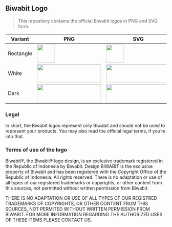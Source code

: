 ## Biwabit Logo

>This repository contains the official Biwabit logos in PNG and SVG form.


| Variant | PNG | SVG |
|---------|-----|-----|
| Rectangle | <img src="https://biwabit.github.io/logo/biwabit-logo-rectangle.png" width="56" height="56"> | <img src="https://biwabit.github.io/logo/biwabit-logo-rectangle.svg" width="56" height="56"> |
| White     | <img src="https://biwabit.github.io/logo/official-logo-white.png" width="200" height="56"> | <img src="https://biwabit.github.io/logo/official-logo-white.svg" width="200" height="56">|
| Dark      | <img src="https://biwabit.github.io/logo/official-logo-dark.png" width="200" height="56"> | <img src="https://biwabit.github.io/logo/official-logo-dark.svg" width="200" height="56"> |

### Legal
In short, the Biwabit logos  represent only Biwabit and should not be used to 
represent your products. 
You may also read the official legal terms,  if you’re into that.
  
### Terms of use of the logo
Biwabit®, the Biwabit® logo design, is an exclusive trademark registered in 
the Republic of Indonesia by Biwabit.
Design BIWABIT is the exclusive property of Biwabit and has been registered with
the Copyright Office of the Republic of Indonesia. All rights reserved.
There is no adaptation or use of all types of our registered trademarks or copyrights, 
or other content from this sources, not permitted without written permission from Biwabit.

THERE IS NO ADAPTATION OR USE OF ALL TYPES OF OUR REGISTRED TRADEMARKS OF COPYRIGHTS,
OR OTHER CONTENT FROM THIS SOURCES, NOT PERMITED WITHOUT WRITTEN PERMISSION FROM BIWABIT.
FOR MORE INFORMATION REGARDING THE AUTHORIZED USES OF THESE ITEMS PLEASE CONTACT US.







[biwabit-url]: https://biwabit.com

